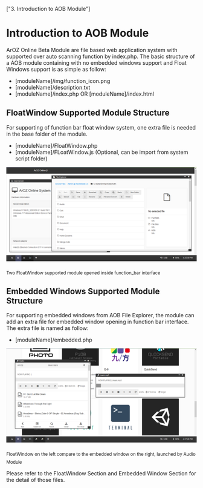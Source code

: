 ["3. Introduction to AOB Module"]
# Introduction to AOB Module
ArOZ Online Beta Module are file based web application system with
supported over auto scanning function by index.php. The basic structure
of a AOB module containing with no embedded windows support and Float Windows
support is as simple as follow:
- [moduleName]/img/function_icon.png
- [moduleName]/description.txt
- [moduleName]/index.php OR [moduleName]/index.html

## FloatWindow Supported Module Structure
For supporting of function bar float window system, one extra file is 
needed in the base folder of the module.
- [moduleName]/FloatWindow.php
- [moduleName]/FLoatWindow.js 
(Optional, can be import from system script folder)

![](../../img/beta/3.%20Introduction%20to%20AOB%20Module/float_window.png)

<sub>Two FloatWindow supported module opened inside function_bar interface</sub>

## Embedded Windows Supported Module Structure
For supporting embedded windows from AOB File Explorer, the module
can add an extra file for embedded window opening in function bar interface.
The extra file is named as follow:
- [moduleName]/embedded.php

![](../../img/beta/3.%20Introduction%20to%20AOB%20Module/embedded_window.png)

<sub>FloatWindow on the left compare to the embedded window on the right, launched by Audio Module</sub>

Please refer to the FloatWindow Section and Embedded Window Section for 
the detail of those files.
